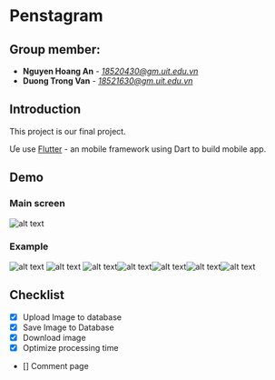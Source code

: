# Penstagram
## Group member:
* **Nguyen Hoang An** - *18520430@gm.uit.edu.vn*
* **Duong Trong Van** - *18521630@gm.uit.edu.vn*
<!--te-->

## Introduction
This project is our final project. 

Ưe use [Flutter](https://flask.palletsprojects.com/en/1.1.x/) - an mobile framework using Dart to build mobile app.
## Demo

### Main screen
![alt text](https://github.com/NguyenHoangAn0511/PenstagramMMLAB/blob/main/imgs/Screenshot_1637558482.png)

### Example
![alt text](https://github.com/NguyenHoangAn0511/PenstagramMMLAB/blob/main/imgs/Screenshot_1637558504.png) ![alt text](https://github.com/NguyenHoangAn0511/PenstagramMMLAB/blob/main/imgs/Screenshot_1637558510.png)
![alt text](https://github.com/NguyenHoangAn0511/PenstagramMMLAB/blob/main/imgs/Screenshot_1637558510.png)![alt text](https://github.com/NguyenHoangAn0511/PenstagramMMLAB/blob/main/imgs/Screenshot_1637558574.png)![alt text](https://github.com/NguyenHoangAn0511/PenstagramMMLAB/blob/main/imgs/Screenshot_1637558510.png)![alt text](https://github.com/NguyenHoangAn0511/PenstagramMMLAB/blob/main/imgs/Screenshot_1637558615.png)![alt text](https://github.com/NguyenHoangAn0511/PenstagramMMLAB/blob/main/imgs/Screenshot_1637558619.png)

## Checklist
- [x] Upload Image to database
- [x] Save Image to Database
- [x] Download image
- [x] Optimize processing time
- [] Comment page
